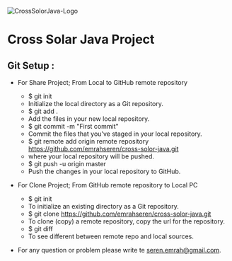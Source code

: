 ![CrossSolorJava-Logo](http://winbodia.com/cross/cross_over.jpg)

Cross Solar Java Project 
========================

Git Setup : 
-----------

* For Share Project; From Local to GitHub remote repository
	- $ git init
	- Initialize the local directory as a Git repository.
	- $ git add . 	
	- Add the files in your new local repository.
	- $ git commit -m "First commit" 
	- Commit the files that you've staged in your local repository.
	- $ git remote add origin remote repository https://github.com/emrahseren/cross-solor-java.git
	- where your local repository will be pushed.
	- $ git push -u origin master
	- Push the changes in your local repository to GitHub.

	
* For Clone Project;	From GitHub remote repository to Local PC
	- $ git init
	- To initialize an existing directory as a Git repository.
	- $ git clone https://github.com/emrahseren/cross-solor-java.git
	- To clone (copy) a remote repository, copy the url for the repository.
	- $ git diff
	- To see different between remote repo and local sources.
	
	
	
* For any question or problem please write te seren.emrah@gmail.com. 
	
	

	
	